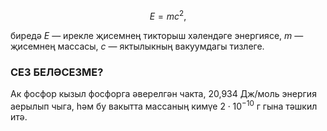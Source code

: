 $$E = mc^2\text{,}$$

биредә $E$ — ирекле җисемнең тикторыш хәлендәге энергиясе, $m$ — җисемнең массасы, $c$ — яктылыкның вакуумдагы тизлеге.

### СЕЗ БЕЛӘСЕЗМЕ?
    
Ак фосфор кызыл фосфорга әверелгән чакта, 20,934 Дж/моль энергия аерылып чыга, һәм бу вакытта массаның кимүе $2\cdot10^{-10}$ г гына тәшкил итә.